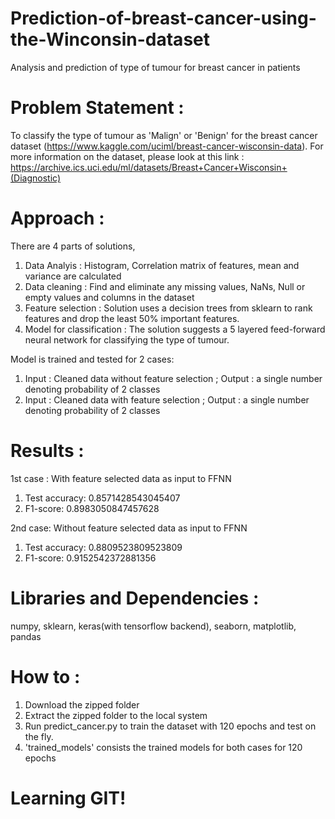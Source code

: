 # Prediction-of-breast-cancer-using-the-Winconsin-dataset
Analysis and prediction of type of tumour for breast cancer in patients 

# Problem Statement : 
To classify the type of tumour as 'Malign' or 'Benign' for the breast cancer dataset (https://www.kaggle.com/uciml/breast-cancer-wisconsin-data). For more information on the dataset, please look at this link : https://archive.ics.uci.edu/ml/datasets/Breast+Cancer+Wisconsin+(Diagnostic)

# Approach : 
There are 4 parts of solutions,

1. Data Analyis : Histogram, Correlation matrix of features, mean and variance are calculated
2. Data cleaning : Find and eliminate any missing values, NaNs, Null or empty values and columns in the dataset
3. Feature selection : Solution uses a decision trees from sklearn to rank features and drop the least 50% important features.
4. Model for classification : The solution suggests a 5 layered feed-forward neural network for classifying the type of tumour.

Model is trained and tested for 2 cases: 

1. Input : Cleaned data without feature selection ; Output : a single number denoting probability of 2 classes
2. Input : Cleaned data with feature selection ; Output : a single number denoting probability of 2 classes

# Results : 
1st case : With feature selected data as input to FFNN 

1. Test accuracy: 0.8571428543045407
2. F1-score: 0.8983050847457628

2nd case: Without feature selected data as input to FFNN 

1. Test accuracy: 0.8809523809523809
2. F1-score: 0.9152542372881356

# Libraries and Dependencies : 
numpy, sklearn, keras(with tensorflow backend), seaborn, matplotlib, pandas

# How to :
1. Download the zipped folder 
2. Extract the zipped folder to the local system
3. Run predict_cancer.py to train the dataset with 120 epochs and test on the fly.
4. 'trained_models' consists the trained models for both cases for 120 epochs


# Learning GIT!